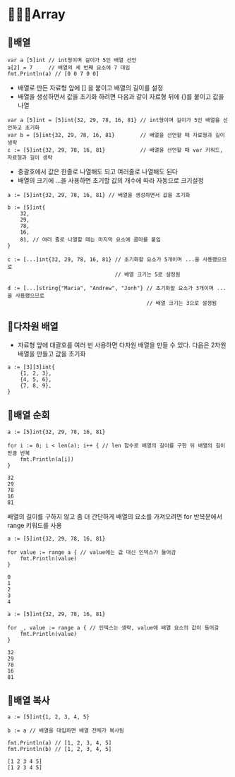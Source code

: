 # 👩🏻‍🎓Array

## 🌱배열

```
var a [5]int // int형이며 길이가 5인 배열 선언
a[2] = 7     // 배열의 세 번째 요소에 7 대입
fmt.Println(a) // [0 0 7 0 0]
```
- 배열로 만든 자료형 앞에 [] 을 붙이고 배열의 길이를 설정
- 배열을 생성하면서 값을 초기화 하려면 다음과 같이 자료형 뒤에 {}를 붙이고 값을 나열
```
var a [5]int = [5]int{32, 29, 78, 16, 81} // int형이며 길이가 5인 배열을 선언하고 초기화
var b = [5]int{32, 29, 78, 16, 81}        // 배열을 선언할 때 자료형과 길이 생략
c := [5]int{32, 29, 78, 16, 81}           // 배열을 선언할 때 var 키워드, 자료형과 길이 생략
```
- 중괄호에서 값은 한졸로 나열해도 되고 여러줄로 나열해도 된다
- 배열의 크기에 ...을 사용하면 초기할 값의 개수에 따라 자동으로 크기설정
```
a := [5]int{32, 29, 78, 16, 81} // 배열을 생성하면서 값을 초기화

b := [5]int{
	32,
	29,
	78,
	16,
	81, // 여러 줄로 나열할 때는 마지막 요소에 콤마를 붙임
}

c := [...]int{32, 29, 78, 16, 81} // 초기화할 요소가 5개이며 ...을 사용했으므로 
                                  // 배열 크기는 5로 설정됨

d := [...]string{"Maria", "Andrew", "Jonh"} // 초기화할 요소가 3개이며 ...을 사용했으므로 
                                            // 배열 크기는 3으로 설정됨
```

## 💯다차원 배열
- 자료형 앞에 대괄호를 여러 번 사용하면 다차원 배열을 만들 수 있다. 다음은 2차원 배열을 만들고 값을 초기화
```
a := [3][3]int{
	{1, 2, 3},
	{4, 5, 6},
	{7, 8, 9},
}
```

## 🌱배열 순회
```
a := [5]int{32, 29, 78, 16, 81}

for i := 0; i < len(a); i++ { // len 함수로 배열의 길이를 구한 뒤 배열의 길이 만큼 반복
	fmt.Println(a[i])
}
```
```
32
29
78
16
81
```
배열의 길이를 구하지 않고 좀 더 간단하게 배열의 요소를 가져오려면 for 반복문에서 range 키워드를 사용

```
a := [5]int{32, 29, 78, 16, 81}

for value := range a { // value에는 값 대신 인덱스가 들어감
	fmt.Println(value)
}

```
```
0
1
2
3
4
```
```
a := [5]int{32, 29, 78, 16, 81}

for _, value := range a { // 인덱스는 생략, value에 배열 요소의 값이 들어감
	fmt.Println(value)
}
```
```
32
29
78
16
81
```

## 🌱배열 복사

```
a := [5]int{1, 2, 3, 4, 5}

b := a // 배열을 대입하면 배열 전체가 복사됨

fmt.Println(a) // [1, 2, 3, 4, 5]
fmt.Println(b) // [1, 2, 3, 4, 5]
```
```
[1 2 3 4 5]
[1 2 3 4 5]
```


